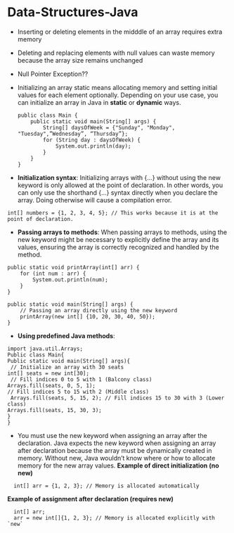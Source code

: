 # Data-Structures-Java

- Inserting or deleting elements in the midddle of an array requires extra memory

- Deleting and replacing elements with null values can waste memory because the array size remains unchanged

- Null Pointer Exception??

- Initializing an array static means allocating memory and setting initial values for each element optionally. Depending on your use case, you can initialize an array in Java in **static** or **dynamic** ways.
  ```
  public class Main {
      public static void main(String[] args) {
          String[] daysOfWeek = {"Sunday", "Monday", "Tuesday",”Wednesday”, “Thursday”};
          for (String day : daysOfWeek) {
              System.out.println(day);
          }
      }
  }
  ```

- **Initialization syntax**: Initializing arrays with {...} without using the new keyword is only allowed at the point of declaration. In other words, you can only use the shorthand {...} syntax directly when you declare the array. Doing otherwise will cause a compilation error.
```
int[] numbers = {1, 2, 3, 4, 5}; // This works because it is at the point of declaration.
```

- **Passing arrays to methods**: When passing arrays to methods, using the new keyword might be necessary to explicitly define the array and its values, ensuring the array is correctly recognized and handled by the method.
```
public static void printArray(int[] arr) {
    for (int num : arr) {
        System.out.println(num);
    }
}

public static void main(String[] args) {
    // Passing an array directly using the new keyword
    printArray(new int[] {10, 20, 30, 40, 50});
}
```

- **Using predefined Java methods**:
```
import java.util.Arrays; 
Public class Main{
Public static void main(String[] args){
 // Initialize an array with 30 seats 
int[] seats = new int[30];
 // Fill indices 0 to 5 with 1 (Balcony class)
Arrays.fill(seats, 0, 5, 1);
// Fill indices 5 to 15 with 2 (Middle class)
 Arrays.fill(seats, 5, 15, 2); // Fill indices 15 to 30 with 3 (Lower class) 
Arrays.fill(seats, 15, 30, 3);
}
}
```

- You must use the new keyword when assigning an array after the declaration. Java expects the new keyword when assigning an array after declaration because the array must be dynamically created in memory. Without new, Java wouldn’t know where or how to allocate memory for the new array values.
  **Example of direct initialization (no new)**
```
  int[] arr = {1, 2, 3}; // Memory is allocated automatically
```
  **Example of assignment after declaration (requires new)**
```
  int[] arr;
  arr = new int[]{1, 2, 3}; // Memory is allocated explicitly with `new`
```


